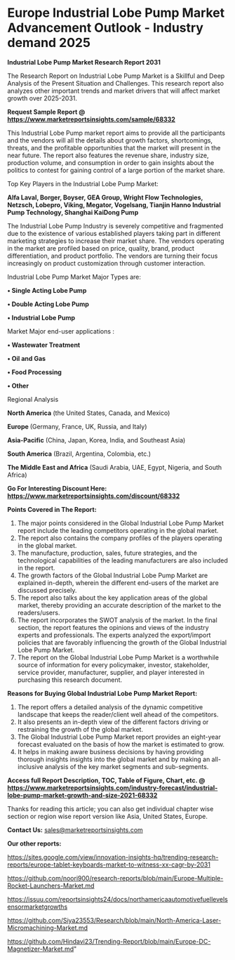 # Europe Industrial Lobe Pump Market Advancement Outlook - Industry demand 2025

<strong>Industrial Lobe Pump Market Research Report 2031</strong>

The Research Report on Industrial Lobe Pump Market is a Skillful and Deep Analysis of the Present Situation and Challenges. This research report also analyzes other important trends and market drivers that will affect market growth over 2025-2031.

<strong>Request Sample Report @ <a href=https://www.marketreportsinsights.com/sample/68332>https://www.marketreportsinsights.com/sample/68332</a></strong>

This Industrial Lobe Pump market report aims to provide all the participants and the vendors will all the details about growth factors, shortcomings, threats, and the profitable opportunities that the market will present in the near future. The report also features the revenue share, industry size, production volume, and consumption in order to gain insights about the politics to contest for gaining control of a large portion of the market share.

Top Key Players in the Industrial Lobe Pump Market:

<strong>Alfa Laval, Borger, Boyser, GEA Group, Wright Flow Technologies, Netzsch, Lobepro, Viking, Megator, Vogelsang, Tianjin Hanno Industrial Pump Technology, Shanghai KaiDong Pump</strong>

The Industrial Lobe Pump Industry is severely competitive and fragmented due to the existence of various established players taking part in different marketing strategies to increase their market share. The vendors operating in the market are profiled based on price, quality, brand, product differentiation, and product portfolio. The vendors are turning their focus increasingly on product customization through customer interaction.

Industrial Lobe Pump Market Major Types are:

<strong>• Single Acting Lobe Pump

• Double Acting Lobe Pump

• Industrial Lobe Pump</strong>

Market Major end-user applications :

<strong>• Wastewater Treatment

• Oil and Gas

• Food Processing

• Other</strong>

Regional Analysis

</u><strong><b>North America</b></strong> (the United States, Canada, and Mexico)

<strong><b>Europe </b></strong>(Germany, France, UK, Russia, and Italy)

<strong><b>Asia-Pacific</b></strong> (China, Japan, Korea, India, and Southeast Asia)

<strong><b>South America</b></strong> (Brazil, Argentina, Colombia, etc.)

<strong><b>The Middle East and Africa</b></strong> (Saudi Arabia, UAE, Egypt, Nigeria, and South Africa)

<strong>Go For Interesting Discount Here: <a href=https://www.marketreportsinsights.com/discount/68332>https://www.marketreportsinsights.com/discount/68332</a></strong>

<strong>Points Covered in The Report:</strong>
<ol>
  <li>The major points considered in the Global Industrial Lobe Pump Market report include the leading competitors operating in the global market.</li>
  <li>The report also contains the company profiles of the players operating in the global market.</li>
  <li>The manufacture, production, sales, future strategies, and the technological capabilities of the leading manufacturers are also included in the report.</li>
  <li>The growth factors of the Global Industrial Lobe Pump Market are explained in-depth, wherein the different end-users of the market are discussed precisely.</li>
  <li>The report also talks about the key application areas of the global market, thereby providing an accurate description of the market to the readers/users.</li>
  <li>The report incorporates the SWOT analysis of the market. In the final section, the report features the opinions and views of the industry experts and professionals. The experts analyzed the export/import policies that are favorably influencing the growth of the Global Industrial Lobe Pump Market.</li>
  <li>The report on the Global Industrial Lobe Pump Market is a worthwhile source of information for every policymaker, investor, stakeholder, service provider, manufacturer, supplier, and player interested in purchasing this research document.</li>
</ol>
<strong>Reasons for Buying Global Industrial Lobe Pump Market Report:</strong>

<ol>
  <li>The report offers a detailed analysis of the dynamic competitive landscape that keeps the reader/client well ahead of the competitors.</li>
  <li>It also presents an in-depth view of the different factors driving or restraining the growth of the global market.</li>
  <li>The Global Industrial Lobe Pump Market report provides an eight-year forecast evaluated on the basis of how the market is estimated to grow.</li>
  <li>It helps in making aware business decisions by having providing thorough insights insights into the global market and by making an all-inclusive analysis of the key market segments and sub-segments.</li>
</ol>
<strong>Access full Report Description, TOC, Table of Figure, Chart, etc. @ <a href=https://www.marketreportsinsights.com/industry-forecast/industrial-lobe-pump-market-growth-and-size-2021-68332>https://www.marketreportsinsights.com/industry-forecast/industrial-lobe-pump-market-growth-and-size-2021-68332</a></strong>


Thanks for reading this article; you can also get individual chapter wise section or region wise report version like Asia, United States, Europe.

<strong>Contact Us:</strong>
sales@marketreportsinsights.com

<strong>Our other reports:</strong>

<a href=https://sites.google.com/view/innovation-insights-hq/trending-research-reports/europe-tablet-keyboards-market-to-witness-xx-cagr-by-2031>https://sites.google.com/view/innovation-insights-hq/trending-research-reports/europe-tablet-keyboards-market-to-witness-xx-cagr-by-2031</a>

<a href=https://github.com/noori900/research-reports/blob/main/Europe-Multiple-Rocket-Launchers-Market.md>https://github.com/noori900/research-reports/blob/main/Europe-Multiple-Rocket-Launchers-Market.md</a>

<a href=https://issuu.com/reportsinsights24/docs/northamericaautomotivefuellevelsensormarketgrowths>https://issuu.com/reportsinsights24/docs/northamericaautomotivefuellevelsensormarketgrowths</a>

<a href=https://github.com/Siya23553/Research/blob/main/North-America-Laser-Micromachining-Market.md>https://github.com/Siya23553/Research/blob/main/North-America-Laser-Micromachining-Market.md</a>

<a href=https://github.com/Hindavi23/Trending-Report/blob/main/Europe-DC-Magnetizer-Market.md>https://github.com/Hindavi23/Trending-Report/blob/main/Europe-DC-Magnetizer-Market.md</a>"
